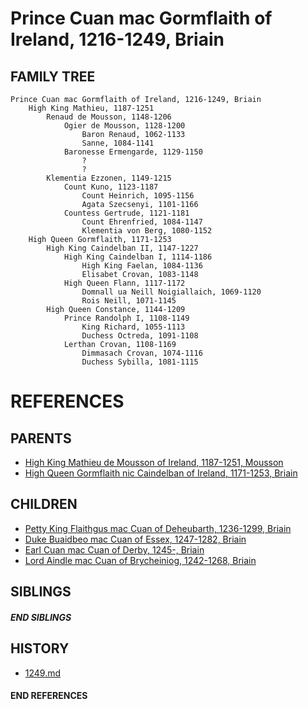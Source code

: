 # Prince Cuan mac Gormflaith of Ireland, 1216-1249, Briain

## FAMILY TREE 
```
Prince Cuan mac Gormflaith of Ireland, 1216-1249, Briain
    High King Mathieu, 1187-1251
        Renaud de Mousson, 1148-1206
            Ogier de Mousson, 1128-1200
                Baron Renaud, 1062-1133
                Sanne, 1084-1141
            Baronesse Ermengarde, 1129-1150
                ?
                ?
        Klementia Ezzonen, 1149-1215
            Count Kuno, 1123-1187
                Count Heinrich, 1095-1156
                Agata Szecsenyi, 1101-1166
            Countess Gertrude, 1121-1181
                Count Ehrenfried, 1084-1147
                Klementia von Berg, 1080-1152
    High Queen Gormflaith, 1171-1253
        High King Caindelban II, 1147-1227
            High King Caindelban I, 1114-1186
                High King Faelan, 1084-1136
                Elisabet Crovan, 1083-1148
            High Queen Flann, 1117-1172
                Domnall ua Neill Noigiallaich, 1069-1120
                Rois Neill, 1071-1145
        High Queen Constance, 1144-1209
            Prince Randolph I, 1108-1149
                King Richard, 1055-1113
                Duchess Octreda, 1091-1108
            Lerthan Crovan, 1108-1169
                Dimmasach Crovan, 1074-1116
                Duchess Sybilla, 1081-1115

```


# REFERENCES

## PARENTS 
* [High King Mathieu de Mousson of Ireland, 1187-1251, Mousson](p/mathieu_de_mousson_1187.md)
* [High Queen Gormflaith nic Caindelban of Ireland, 1171-1253, Briain](p/gormflaith_nic_caindelban_1171.md)

## CHILDREN 
* [Petty King Flaithgus mac Cuan of Deheubarth, 1236-1299, Briain](p/flaithgus_mac_cuan_1236.md)
* [Duke Buaidbeo mac Cuan of Essex, 1247-1282, Briain](p/buaidbeo_mac_cuan_1247.md)
* [Earl Cuan mac Cuan of Derby, 1245-, Briain](p/cuan_mac_cuan_1245.md)
* [Lord Aindle mac Cuan of Brycheiniog, 1242-1268, Briain](p/aindle_mac_cuan_1242.md)

## SIBLINGS

##### END SIBLINGS  
## HISTORY
* [1249.md](../h/1249.md)

#### END REFERENCES
